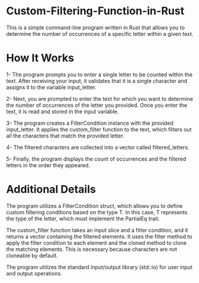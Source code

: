 # Custom-Filtering-Function-in-Rust
This is a simple command-line program written in Rust that allows you to determine the number of occurrences of a specific letter within a given text.

# How It Works
1- The program prompts you to enter a single letter to be counted within the text. After receiving your input, it validates that it is a single character and assigns it to the variable input_letter.

2- Next, you are prompted to enter the text for which you want to determine the number of occurrences of the letter you provided. Once you enter the text, it is read and stored in the input variable.

3- The program creates a FilterCondition instance with the provided input_letter. It applies the custom_filter function to the text, which filters out all the characters that match the provided letter.

4- The filtered characters are collected into a vector called filtered_letters.

5- Finally, the program displays the count of occurrences and the filtered letters in the order they appeared.

# Additional Details

The program utilizes a FilterCondition struct, which allows you to define custom filtering conditions based on the type T. 
In this case, T represents the type of the letter, which must implement the PartialEq trait.

The custom_filter function takes an input slice and a filter condition, and it returns a vector containing the filtered elements.
It uses the filter method to apply the filter condition to each element and the cloned method to clone the matching elements. 
This is necessary because characters are not cloneable by default.

The program utilizes the standard input/output library (std::io) for user input and output operations.


